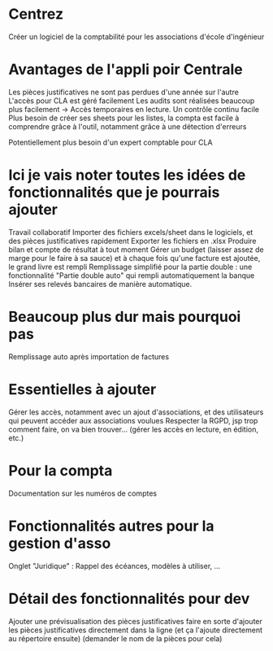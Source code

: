 # Centrez
Créer un logiciel de la comptabilité pour les associations d'école d'ingénieur

# Avantages de l'appli poir Centrale
Les pièces justificatives ne sont pas perdues d'une année sur l'autre
L'accès pour CLA est géré facilement
Les audits sont réalisées beaucoup plus facilement -> Accès temporaires en lecture.
Un contrôle continu facile
Plus besoin de créer ses sheets pour les listes, la compta est facile à comprendre grâce à l'outil, notamment grâce à une détection d'erreurs

Potentiellement plus besoin d'un expert comptable pour CLA


# Ici je vais noter toutes les idées de fonctionnalités que je pourrais ajouter

Travail collaboratif
Importer des fichiers excels/sheet dans le logiciels, et des pièces justificatives rapidement
Exporter les fichiers en .xlsx
Produire bilan et compte de résultat à tout moment
Gérer un budget (laisser assez de marge pour le faire à sa sauce) et à chaque fois qu'une facture est ajoutée, le grand livre est rempli
Remplissage simplifié pour la partie double : une fonctionnalité "Partie double auto" qui rempli automatiquement la banque
Insérer ses relevés bancaires de manière automatique. 

# Beaucoup plus dur mais pourquoi pas

Remplissage auto après importation de factures

# Essentielles à ajouter
Gérer les accès, notamment avec un ajout d'associations, et des utilisateurs qui peuvent accéder aux associations voulues
Respecter la RGPD, jsp trop comment faire, on va bien trouver... (gérer les accès en lecture, en édition, etc.)

# Pour la compta
Documentation sur les numéros de comptes


# Fonctionnalités autres pour la gestion d'asso

Onglet "Juridique" : Rappel des écéances, modèles à utiliser, ...



# Détail des fonctionnalités pour dev
Ajouter une prévisualisation des pièces justificatives
faire en sorte d'ajouter les pièces justificatives directement dans la ligne (et ça l'ajoute directement au répertoire ensuite) (demander le nom de la pièces pour cela)

